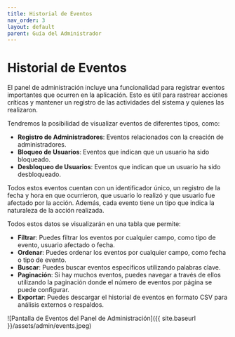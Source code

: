 ```yaml
---
title: Historial de Eventos
nav_order: 3
layout: default
parent: Guía del Administrador
---
```


# Historial de Eventos

El panel de administración incluye una funcionalidad para registrar eventos importantes que ocurren en la aplicación. Esto es útil para rastrear acciones críticas y mantener un registro de las actividades del sistema y quienes las realizaron.

Tendremos la posibilidad de visualizar eventos de diferentes tipos, como:

- **Registro de Administradores**: Eventos relacionados con la creación de administradores.
- **Bloqueo de Usuarios**: Eventos que indican que un usuario ha sido bloqueado.
- **Desbloqueo de Usuarios**: Eventos que indican que un usuario ha sido desbloqueado.

Todos estos eventos cuentan con un identificador único, un registro de la fecha y hora en que ocurrieron, que usuario lo realizó y que usuario fue afectado por la acción. Además, cada evento tiene un tipo que indica la naturaleza de la acción realizada.

Todos estos datos se visualizarán en una tabla que permite:

- **Filtrar**: Puedes filtrar los eventos por cualquier campo, como tipo de evento, usuario afectado o fecha.
- **Ordenar**: Puedes ordenar los eventos por cualquier campo, como fecha o tipo de evento.
- **Buscar**: Puedes buscar eventos específicos utilizando palabras clave.
- **Paginación**: Si hay muchos eventos, puedes navegar a través de ellos utilizando la paginación donde el número de eventos por página se puede configurar.
- **Exportar**: Puedes descargar el historial de eventos en formato CSV para análisis externos o respaldos.

![Pantalla de Eventos del Panel de Administración]({{ site.baseurl }}/assets/admin/events.jpeg)
